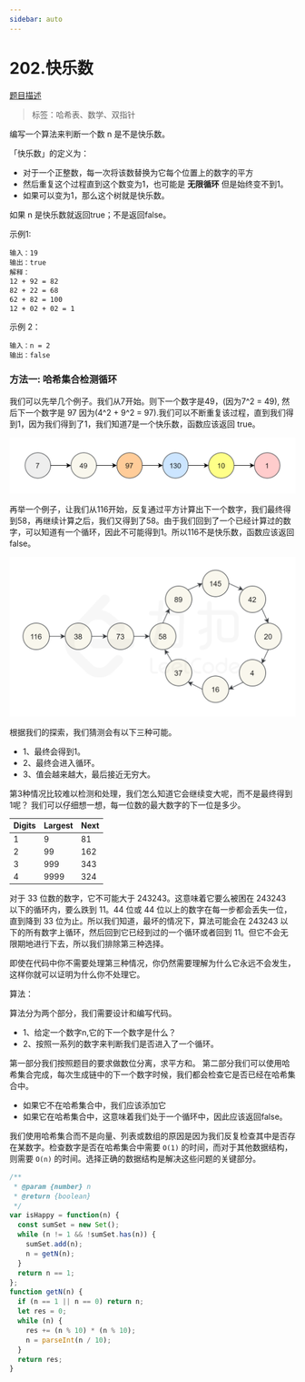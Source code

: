 ```yaml
---
sidebar: auto
---
```


# 202.快乐数
[题目描述](https://leetcode-cn.com/problems/happy-number/)

> 标签：哈希表、数学、双指针


编写一个算法来判断一个数 n 是不是快乐数。

「快乐数」的定义为：

- 对于一个正整数，每一次将该数替换为它每个位置上的数字的平方
- 然后重复这个过程直到这个数变为1，也可能是 **无限循环** 但是始终变不到1。
- 如果可以变为1，那么这个树就是快乐数。

如果 n 是快乐数就返回true；不是返回false。

示例1:
```
输入：19
输出：true
解释：
12 + 92 = 82
82 + 22 = 68
62 + 82 = 100
12 + 02 + 02 = 1
```

示例 2：
```
输入：n = 2
输出：false
```

### 方法一: 哈希集合检测循环

我们可以先举几个例子。我们从7开始。则下一个数字是49，(因为7^2 = 49), 然后下一个数字是 97 因为(4^2 + 9^2 = 97).我们可以不断重复该过程，直到我们得到1，因为我们得到了1，我们知道7是一个快乐数，函数应该返回 true。

![快乐数变换演示](./../../images/leetcode/202/01.png)

再举一个例子，让我们从116开始，反复通过平方计算出下一个数字，我们最终得到58，再继续计算之后，我们又得到了58。由于我们回到了一个已经计算过的数字，可以知道有一个循环，因此不可能得到1。所以116不是快乐数，函数应该返回 false。

![116不是快乐数](./../../images/leetcode/202/02.png)

根据我们的探索，我们猜测会有以下三种可能。
- 1、最终会得到1。
- 2、最终会进入循环。
- 3、值会越来越大，最后接近无穷大。

第3种情况比较难以检测和处理，我们怎么知道它会继续变大呢，而不是最终得到1呢？ 我们可以仔细想一想，每一位数的最大数字的下一位是多少。

| Digits | Largest | Next |
| ------ | ------- | ---- |
| 1      | 9       | 81   |
| 2      | 99      | 162  |
| 3      | 999     | 343  |
| 4      | 9999    | 324  |

对于 33 位数的数字，它不可能大于 243243。这意味着它要么被困在 243243 以下的循环内，要么跌到 11。44 位或 44 位以上的数字在每一步都会丢失一位，直到降到 33 位为止。所以我们知道，最坏的情况下，算法可能会在 243243 以下的所有数字上循环，然后回到它已经到过的一个循环或者回到 11。但它不会无限期地进行下去，所以我们排除第三种选择。

即使在代码中你不需要处理第三种情况，你仍然需要理解为什么它永远不会发生，这样你就可以证明为什么你不处理它。

算法：

算法分为两个部分，我们需要设计和编写代码。
- 1、给定一个数字n,它的下一个数字是什么？
- 2、按照一系列的数字来判断我们是否进入了一个循环。

第一部分我们按照题目的要求做数位分离，求平方和。
第二部分我们可以使用哈希集合完成，每次生成链中的下一个数字时候，我们都会检查它是否已经在哈希集合中。
- 如果它不在哈希集合中，我们应该添加它
- 如果它在哈希集合中，这意味着我们处于一个循环中，因此应该返回false。

我们使用哈希集合而不是向量、列表或数组的原因是因为我们反复检查其中是否存在某数字。检查数字是否在哈希集合中需要 `O(1)` 的时间，而对于其他数据结构，则需要 `O(n)` 的时间。选择正确的数据结构是解决这些问题的关键部分。

```js
/**
 * @param {number} n
 * @return {boolean}
 */
var isHappy = function(n) {
  const sumSet = new Set();
  while (n != 1 && !sumSet.has(n)) {
    sumSet.add(n);
    n = getN(n);
  }
  return n == 1;
};
function getN(n) {
  if (n == 1 || n == 0) return n;
  let res = 0;
  while (n) {
    res += (n % 10) * (n % 10);
    n = parseInt(n / 10);
  }
  return res;
}
```